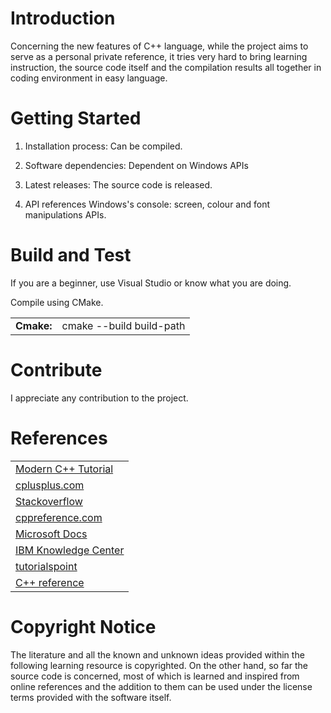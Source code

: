 # Introduction 
Concerning the new features of C++ language, while the project aims to serve as a personal private reference, it tries very hard to bring learning instruction, the source code itself and the compilation results all together in coding environment in easy language.


# Getting Started
1.  Installation process:
Can be compiled.

2.  Software dependencies:
Dependent on Windows APIs

3.  Latest releases:
The source code is released.

4.  API references
Windows's console: screen, colour and font manipulations APIs.

# Build and Test
If you are a beginner, use Visual Studio or know what you are doing.

Compile using CMake.

<table>
<tr>
<td><b>Cmake:</b></td>
<td>cmake --build build-path</td>
</tr>
</table>

# Contribute
I appreciate any contribution to the project.

# References
<table>

<tr>
<td><a href="https://changkun.de/modern-cpp/en-us/00-preface/index.html">Modern C++ Tutorial</a></td>
</tr>
<tr>
<td><a href="http://www.cplusplus.com/">cplusplus.com</a></td>
</tr>
<tr>
<td><a href="https://stackoverflow.com">Stackoverflow</a></td>
</tr>
<tr>
<td><a href="https://de.cppreference.com/">cppreference.com</a></td>
</tr>
<tr>
<td><a href="https://docs.microsoft.com/">Microsoft Docs</a></td>
</tr>
<tr>
<td><a href="https://www.ibm.com/support/knowledgecenter/en/">IBM Knowledge Center</a></td>
</tr>
<tr>
<td><a href="https://www.tutorialspoint.com/cplusplus/">tutorialspoint</a></td>
</tr>
<tr>
<td><a href="http://www.cplusplus.com/reference/">C++ reference</a></td>
</tr>
</table>

# Copyright Notice
The literature and all the known and unknown ideas provided within the following learning resource is copyrighted. On the other hand, so far the source code is concerned, most of which is learned and inspired from online references and the addition to them can be used under the license terms provided with the software itself.